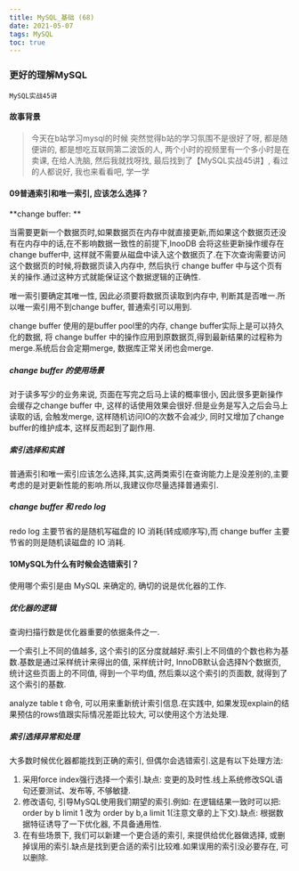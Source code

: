 ```yaml
---
title: MySQL_基础 (68)
date: 2021-05-07
tags: MySQL
toc: true
---
```


### 更好的理解MySQL
    MySQL实战45讲

<!-- more -->

#### 故事背景
> 今天在b站学习mysql的时候 突然觉得b站的学习氛围不是很好了呀, 都是随便讲的, 都是想吃互联网第二波饭的人, 两个小时的视频里有一个多小时是在卖课,  在给人洗脑, 然后我就找呀找, 最后找到了【MySQL实战45讲】, 看过的人都说好, 我也来看看吧, 学一学

#### 09普通索引和唯一索引, 应该怎么选择？

**change buffer: **
    
当需要更新一个数据页时,如果数据页在内存中就直接更新,而如果这个数据页还没有在内存中的话,在不影响数据一致性的前提下,InooDB 会将这些更新操作缓存在 change buffer中, 这样就不需要从磁盘中读入这个数据页了.在下次查询需要访问这个数据页的时候,将数据页读入内存中, 然后执行 change buffer 中与这个页有关的操作.通过这种方式就能保证这个数据逻辑的正确性.

唯一索引要确定其唯一性, 因此必须要将数据页读取到内存中, 判断其是否唯一.所以唯一索引用不到change buffer, 普通索引可以用到.

change buffer 使用的是buffer pool里的内存, change buffer实际上是可以持久化的数据, 将 change buffer 中的操作应用到原数据页,得到最新结果的过程称为 merge.系统后台会定期merge, 数据库正常关闭也会merge.

##### change buffer 的使用场景

对于读多写少的业务来说, 页面在写完之后马上读的概率很小, 因此很多更新操作会缓存之change buffer 中, 这样的话使用效果会很好.但是业务是写入之后会马上读取的话, 会触发merge, 这样随机访问IO的次数不会减少, 同时又增加了change buffer的维护成本, 这样反而起到了副作用.

##### 索引选择和实践

普通索引和唯一索引应该怎么选择,其实,这两类索引在查询能力上是没差别的,主要考虑的是对更新性能的影响.所以,我建议你尽量选择普通索引.

##### change buffer 和 redo log

redo log 主要节省的是随机写磁盘的 IO 消耗(转成顺序写),而 change buffer 主要节省的则是随机读磁盘的 IO 消耗.

#### 10MySQL为什么有时候会选错索引？

使用哪个索引是由 MySQL 来确定的, 确切的说是优化器的工作.


##### 优化器的逻辑

查询扫描行数是优化器重要的依据条件之一.

一个索引上不同的值越多, 这个索引的区分度就越好.索引上不同值的个数也称为基数.基数是通过采样统计来得出的值, 采样统计时, InnoDB默认会选择N个数据页, 统计这些页面上的不同值, 得到一个平均值, 然后乘以这个索引的页面数, 就得到了这个索引的基数.

analyze table t 命令, 可以用来重新统计索引信息.在实践中, 如果发现explain的结果预估的rows值跟实际情况差距比较大, 可以使用这个方法处理.


##### 索引选择异常和处理

大多数时候优化器都能找到正确的索引, 但偶尔会选错索引.这是有以下处理方法: 

1. 采用force index强行选择一个索引.缺点: 变更的及时性.线上系统修改SQL语句还要测试、发布等, 不够敏捷.
2. 修改语句, 引导MySQL使用我们期望的索引.例如: 在逻辑结果一致时可以把: order by b limit 1 改为 order by b,a limit 1(注意文章的上下文).缺点: 根据数据特征诱导了一下优化器, 不具备通用性.
3. 在有些场景下, 我们可以新建一个更合适的索引, 来提供给优化器做选择, 或删掉误用的索引.缺点是找到更合适的索引比较难.如果误用的索引没必要存在, 可以删除.

